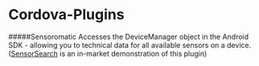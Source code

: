 Cordova-Plugins
===============

#####Sensoromatic
Accesses the DeviceManager object in the Android SDK - allowing you to technical data for all available sensors on a device. ([SensorSearch](https://github.com/fmorrow/SensorSearch) is an in-market demonstration of this plugin)